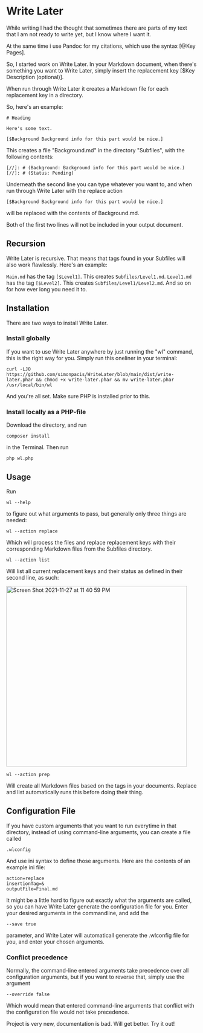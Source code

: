 # Write Later

While writing I had the thought that sometimes there are parts of my text that I am not ready to write yet, but I know where I want it.

At the same time i use Pandoc for my citations, which use the syntax [@Key Pages].

So, I started work on Write Later.
In your Markdown document, when there's something you want to Write Later, simply insert the replacement key [$Key Description (optional)].

When run through Write Later it creates a Markdown file for each replacement key in a directory.

So, here's an example:

```
# Heading

Here's some text.

[$Background Background info for this part would be nice.]

```

This creates a file "Background.md" in the directory "Subfiles", with the following contents:

```
[//]: # (Background: Background info for this part would be nice.)
[//]: # (Status: Pending)

```

Underneath the second line you can type whatever you want to, and when run through Write Later with the replace action 

```
[$Background Background info for this part would be nice.]
```

will be replaced with the contents of Background.md.

Both of the first two lines will not be included in your output document.

## Recursion

Write Later is recursive.
That means that tags found in your Subfiles will also work flawlessly.
Here's an example:

```Main.md``` has the tag ```[$Level1]```.
This creates ```Subfiles/Level1.md```.
```Level1.md``` has the tag ```[$Level2]```.
This creates ```Subfiles/Level1/Level2.md```.
And so on for how ever long you need it to.

## Installation

There are two ways to install Write Later.

### Install globally 
If you want to use Write Later anywhere by just running the "wl" command, this is the right way for you.
Simply run this oneliner in your terminal:

```
curl -LJO https://github.com/simonpacis/WriteLater/blob/main/dist/write-later.phar && chmod +x write-later.phar && mv write-later.phar /usr/local/bin/wl
```

And you're all set.
Make sure PHP is installed prior to this.

### Install locally as a PHP-file
Download the directory, and run
```
composer install
```
in the Terminal.
Then run
```
php wl.php
```

## Usage
Run
```
wl --help
```
to figure out what arguments to pass, but generally only three things are needed:

```
wl --action replace
```

Which will process the files and replace replacement keys with their corresponding Markdown files from the Subfiles directory.

```
wl --action list 
```

Will list all current replacement keys and their status as defined in their second line, as such:

<img width="478" alt="Screen Shot 2021-11-27 at 11 40 59 PM" src="https://user-images.githubusercontent.com/7118482/143734039-9c0065cd-d97f-4292-b21d-d207fb59675a.png">


```
wl --action prep
```

Will create all Markdown files based on the tags in your documents.
Replace and list automatically runs this before doing their thing.

## Configuration File
If you have custom arguments that you want to run everytime in that directory, instead of using command-line arguments, you can create a file called

```
.wlconfig
```

And use ini syntax to define those arguments.
Here are the contents of an example ini file:

```
action=replace
insertionTag=&
outputFile=Final.md
```

It might be a little hard to figure out exactly what the arguments are called, so you can have Write Later generate the configuration file for you.
Enter your desired arguments in the commandline, and add the 

```
--save true
```

parameter, and Write Later will automaticall generate the .wlconfig file for you, and enter your chosen arguments.

### Conflict precedence
Normally, the command-line entered arguments take precedence over all configuration arguments, but if you want to reverse that, simply use the argument

```
--override false 
```

Which would mean that entered command-line arguments that conflict with the configuration file would not take precedence.

Project is very new, documentation is bad.
Will get better.
Try it out!
